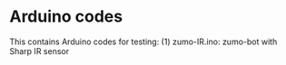 Arduino codes 
=======

This contains Arduino codes for testing: 
(1) zumo-IR.ino: zumo-bot with Sharp IR sensor

